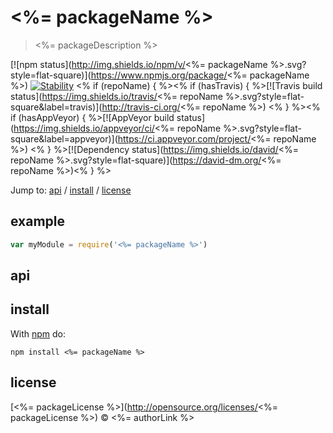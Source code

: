 # <%= packageName %>

> <%= packageDescription %>

[![npm status](http://img.shields.io/npm/v/<%= packageName %>.svg?style=flat-square)](https://www.npmjs.org/package/<%= packageName %>) [![Stability](http://img.shields.io/badge/stability-experimental-orange.svg?style=flat-square)](http://nodejs.org/api/documentation.html#documentation_stability_index) <% if (repoName) { %><% if (hasTravis) { %>[![Travis build status](https://img.shields.io/travis/<%= repoName %>.svg?style=flat-square&label=travis)](http://travis-ci.org/<%= repoName %>) <% } %><% if (hasAppVeyor) { %>[![AppVeyor build status](https://img.shields.io/appveyor/ci/<%= repoName %>.svg?style=flat-square&label=appveyor)](https://ci.appveyor.com/project/<%= repoName %>) <% } %>[![Dependency status](https://img.shields.io/david/<%= repoName %>.svg?style=flat-square)](https://david-dm.org/<%= repoName %>)<% } %>

Jump to: [api](#api) / [install](#install) / [license](#license)

## example

```js
var myModule = require('<%= packageName %>')
```

## api

## install

With [npm](https://npmjs.org) do:

```
npm install <%= packageName %>
```

## license

[<%= packageLicense %>](http://opensource.org/licenses/<%= packageLicense %>) © <%= authorLink %>
